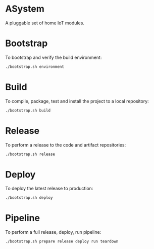 # ASystem

A pluggable set of home IoT modules.

# Bootstrap

To bootstrap and verify the build environment:

```bash
./bootstrap.sh environment
```

# Build

To compile, package, test and install the project to a local repository:

```bash
./bootstrap.sh build
```

# Release

To perform a release to the code and artifact repositories:

```bash
./bootstrap.sh release
```

# Deploy

To deploy the latest release to production:

```bash
./bootstrap.sh deploy
```

# Pipeline

To perform a full release, deploy, run pipeline:

```bash
./bootstrap.sh prepare release deploy run teardown
```


